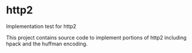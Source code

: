 # http2
Implementation test for http2

This project contains source code to implement portions of http2 including hpack and the huffman encoding.
